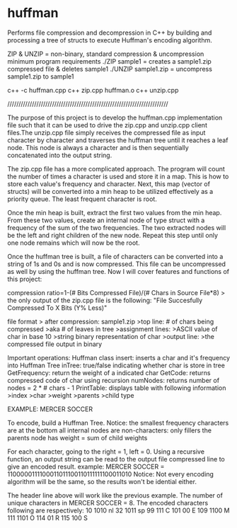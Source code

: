 # huffman
Performs file compression and decompression in C++ by building and processing a tree of structs to execute Huffman's encoding algorithm.

ZIP & UNZIP = non-binary, standard compression & uncompression
              minimum program requirements
./ZIP sample1 = creates a sample1.zip compressed file & deletes sample1
./UNZIP sample1.zip = uncompress sample1.zip to sample1

c++ -c huffman.cpp
c++ zip.cpp huffman.o
c++ unzip.cpp

////////////////////////////////////////////////////////////////////////

The purpose of this project is to develop the huffman.cpp implementation
file such that it can be used to drive the zip.cpp and unzip.cpp client
files.The unzip.cpp file simply receives the compressed file as input
character by character and traverses the huffman tree until it reaches
a leaf node. This node is always a character and is then sequentially
concatenated into the output string.

The zip.cpp file has a more complicated approach. The program will
count the number of times a character is used and store it in a map.
This is how to store each value's frequency and character. Next,
this map (vector of structs) will be converted into a min heap to be 
utilized effectively as a priority queue. The least frequent character
is root.

Once the min heap is built, extract the first two values from the min
heap. From these two values, create an internal node of type struct
with a frequency of the sum of the two frequencies. The two extracted
nodes will be the left and right children of the new node. Repeat
this step until only one node remains which will now be the root.

Once the huffman tree is built, a file of characters can be converted
into a string of 1s and 0s and is now compressed. This file can be
uncompressed as well by using the huffman tree. Now I will cover
features and functions of this project:

compression ratio=1-(# Bits Compressed File)/(# Chars in Source File*8)
	> the only output of the zip.cpp file is the following:
	   "File Succesfully Compressed To X Bits (Y% Less)"

file format
	> after compression: sample1.zip
		>top line: # of chars being compressed
			>aka # of leaves in tree
		>assignment lines:
			>ASCII value of char in base 10
			>string binary representation of char
		>output line:
			>the compressed file output in binary
		
Important operations: Huffman class
	insert: inserts a char and it's frequency into Huffman Tree
	inTree: true/false indicating whether char is store in tree
	GetFrequency: return the weight of a indicated char
	GetCode: returns compressed code of char using recursion
	numNodes: returns number of nodes = 2 * # chars - 1
	PrintTable: displays table with following information
		>index
		>char
		>weight
		>parents
		>child type

EXAMPLE: 	MERCER SOCCER

To encode, build a Huffman Tree.
Notice: 
	the smallest frequency characters are at the bottom
	all internal nodes are non-characters: only fillers
	the parents node has weight = sum of child weights

For each character, going to the right = 1, left = 0.
Using a recursive function, an output string can be read to the
output file compressed line to give an encoded result.
example: MERCER SOCCER = 1100000111100011011100110111111100011010
Notice:
	Not every encoding algorithm will be the same, so the
	results won't be idential either.

The header line above will work like the previous example.
The number of unique characters in MERCER SOCCER = 8.
The encoded characters following are respectively:
10 1010		nl 
32 1011		sp
99 111		C
101 00		E
109 1100	M
111 1101	O
114 01		R
115 100		S
 
